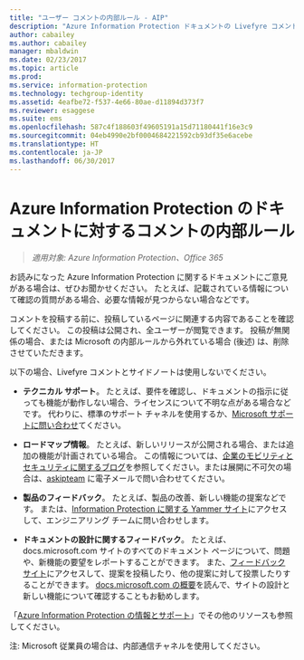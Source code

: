 ```yaml
---
title: "ユーザー コメントの内部ルール - AIP"
description: "Azure Information Protection ドキュメントの Livefyre コメントとサイドバーのスコープと意図。"
author: cabailey
ms.author: cabailey
manager: mbaldwin
ms.date: 02/23/2017
ms.topic: article
ms.prod: 
ms.service: information-protection
ms.technology: techgroup-identity
ms.assetid: 4eafbe72-f537-4e66-80ae-d11894d373f7
ms.reviewer: esaggese
ms.suite: ems
ms.openlocfilehash: 587c4f188603f49605191a15d71180441f16e3c9
ms.sourcegitcommit: 04eb4990e2bf0004684221592cb93df35e6acebe
ms.translationtype: HT
ms.contentlocale: ja-JP
ms.lasthandoff: 06/30/2017
---
```

# <a name="house-rules-for-comments-on-the-azure-information-protection-documentation"></a>Azure Information Protection のドキュメントに対するコメントの内部ルール

>*適用対象: Azure Information Protection、Office 365*

お読みになった Azure Information Protection に関するドキュメントにご意見がある場合は、ぜひお聞かせください。 たとえば、記載されている情報について確認の質問がある場合、必要な情報が見つからない場合などです。 

コメントを投稿する前に、投稿しているページに関連する内容であることを確認してください。 この投稿は公開され、全ユーザーが閲覧できます。 投稿が無関係の場合、または Microsoft の内部ルールから外れている場合 (後述) は、削除させていただきます。
 
以下の場合、Livefyre コメントとサイドノートは使用しないでください。
 
- **テクニカル サポート**。 たとえば、要件を確認し、ドキュメントの指示に従っても機能が動作しない場合、ライセンスについて不明な点がある場合などです。 代わりに、標準のサポート チャネルを使用するか、[Microsoft サポートに問い合わせ](./get-started/information-support.md#to-contact-microsoft-support)てください。

- **ロードマップ情報**。 たとえば、新しいリリースが公開される場合、または追加の機能が計画されている場合。 この情報については、[企業のモビリティとセキュリティに関するブログ](https://blogs.technet.microsoft.com/enterprisemobility/?product=azure-information-protection,azure-rights-management-services)を参照してください。または展開に不可欠の場合は、[askipteam](mailto:%20askipteam@microsoft.com) に電子メールで問い合わせてください。

- **製品のフィードバック**。 たとえば、製品の改善、新しい機能の提案などです。 または、[Information Protection に関する Yammer サイト](https://www.yammer.com/AskIPTeam)にアクセスして、エンジニアリング チームに問い合わせします。

- **ドキュメントの設計に関するフィードバック**。 たとえば、docs.microsoft.com サイトのすべてのドキュメント ページについて、問題や、新機能の要望をレポートすることができます。 また、[フィードバック サイト](https://msdocs.uservoice.com/forums/364242-general-site-feedback)にアクセスして、提案を投稿したり、他の提案に対して投票したりすることができます。 [docs.microsoft.com の概要](/teamblog/introducing-docs-microsoft-com/)を読んで、サイトの設計と新しい機能について確認することもお勧めします。

「[Azure Information Protection の情報とサポート](./get-started/information-support.md)」でその他のリソースも参照してください。 

注: Microsoft 従業員の場合は、内部通信チャネルを使用してください。

